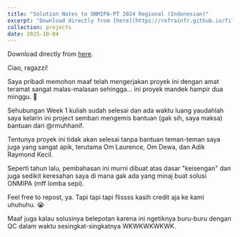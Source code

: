 ```yaml
---
title: "Solution Notes to ONMIPA-PT 2024 Regional (Indonesian)"
excerpt: "Download directly from [here](https://refrainfr.github.io/files/Pembahasan_ONMIPA_PT_Wilayah_2025.pdf)"
collection: projects
date: 2025-10-04
---
```


Download directly from [here](https://refrainfr.github.io/files/Pembahasan_ONMIPA_PT_Wilayah_2025.pdf).

Ciao, ragazzi!

Saya pribadi memohon maaf telah mengerjakan proyek ini dengan amat teramat sangat malas-malasan sehingga... ini proyek mandek hampir dua minggu. 🤣

Sehubungan Week 1 kuliah sudah selesai dan ada waktu luang yaudahlah saya kelarin ini project sembari mengemis bantuan (gak sih, saya maksa) bantuan dari @rmuhhanif.

Tentunya proyek ini tidak akan selesai tanpa bantuan teman-teman saya juga yang sangat apik, terutama Om Laurence, Om Dewa, dan Adik Raymond Kecil.

Seperti tahun lalu, pembahasan ini murni dibuat atas dasar "keisengan" dan juga sedikit keresahan saya di mana gak ada yang minaj buat solusi ONMIPA (mff lomba sepi).

Feel free to repost, ya. Tapi tapi tapi flissss kasih credit aja ke kami uhuhuhu. 😭

Maaf juga kalau solusinya belepotan karena ini ngetiknya buru-buru dengan QC dalam waktu sesingkat-singkatnya WKWKWKWKWK.